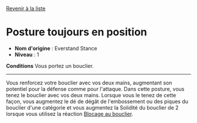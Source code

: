 [Revenir à la liste](list.md)

# Posture toujours en position

 * **Nom d'origine** : Everstand Stance
 * **Niveau** : 1


<p><span id="ctl00_MainContent_DetailedOutput"><strong>Conditions</strong> Vous portez un bouclier.<br></span></p>
<hr>
<p>Vous renforcez votre bouclier avec vos deux mains, augmentant son potentiel pour la défense comme pour l'attaque. Dans cette posture, vous tenez le bouclier avec vos deux mains. Lorsque vous le tenez de cette façon, vous augmentez le dé de dégât de l'embossement ou des piques du bouclier d'une catégorie et vous augmentez la Solidité du bouclier de 2 lorsque vous utilisez la réaction <a href="https://2e.aonprd.com/Feats.aspx?ID=839">Blocage au bouclier</a>.&nbsp;</p>